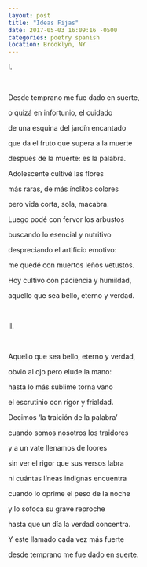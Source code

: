 ```yaml
---
layout: post
title: "Ideas Fijas"
date: 2017-05-03 16:09:16 -0500
categories: poetry spanish
location: Brooklyn, NY
---
```


<p class="p3">I.</p>
<p class="p4"><br></p>
<p class="p3">Desde temprano me fue dado en suerte,</p>
<p class="p3">o quizá en infortunio, el cuidado</p>
<p class="p3">de una esquina del jardín encantado</p>
<p class="p3">que da el fruto que supera a la muerte</p>
<p class="p3">después de la muerte: es la palabra.</p>
<p class="p3">Adolescente cultivé las flores</p>
<p class="p3">más raras, de más ínclitos colores</p>
<p class="p3">pero vida corta, sola, macabra.</p>
<p class="p3">Luego podé con fervor los arbustos</p>
<p class="p3">buscando lo esencial y nutritivo</p>
<p class="p3">despreciando el artificio emotivo:</p>
<p class="p3">me quedé con muertos leños vetustos.</p>
<p class="p3">Hoy cultivo con paciencia y humildad,</p>
<p class="p3">aquello que sea bello, eterno y verdad.</p>
<p class="p4"><br></p>
<p class="p3">II.</p>
<p class="p4"><br></p>
<p class="p3">Aquello que sea bello, eterno y verdad,</p>
<p class="p3">obvio al ojo pero elude la mano:</p>
<p class="p3">hasta lo más sublime torna vano</p>
<p class="p3">el escrutinio con rigor y frialdad.</p>
<p class="p3">Decimos ‘la traición de la palabra’</p>
<p class="p3">cuando somos nosotros los traidores</p>
<p class="p3">y a un vate llenamos de loores</p>
<p class="p3">sin ver el rigor que sus versos labra</p>
<p class="p3">ni cuántas líneas indignas encuentra</p>
<p class="p3">cuando lo oprime el peso de la noche</p>
<p class="p3">y lo sofoca su grave reproche</p>
<p class="p3">hasta que un día la verdad concentra.</p>
<p class="p3">Y este llamado cada vez más fuerte</p>
<p class="p3">desde temprano me fue dado en suerte.</p>
